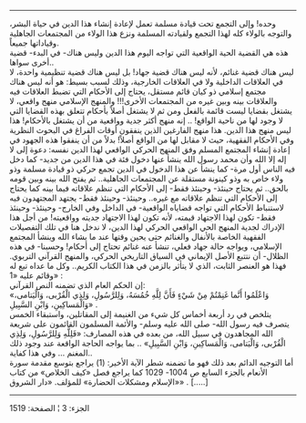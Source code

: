 ------------------------------------------------------------------------

وحده! وإلى التجمع تحت قيادة مسلمة تعمل لإعادة إنشاء هذا الدين في حياة
البشر، والتوجه بالولاء كله لهذا التجمع ولقيادته المسلمة ونزع هذا الولاء
من المجتمعات الجاهلية وقياداتها جميعاً.  
هذه هي القضية الحية الواقعية التي تواجه اليوم هذا الدين وليس هناك- في
البدء- قضية أخرى سواها..  
ليس هناك قضية غنائم، لأنه ليس هناك قضية جهاد! بل ليس هناك قضية تنظيمية
واحدة، لا في العلاقات الداخلية ولا في العلاقات الخارجية، وذلك لسبب بسيط:
هو أنه ليس هناك مجتمع إسلامي ذو كيان قائم مستقل، يحتاج إلى الأحكام التي
تضبط العلاقات فيه والعلاقات بينه وبين غيره من المجتمعات الأخرى!!!
والمنهج الإسلامي منهج واقعي، لا يشتغل بقضايا ليست قائمة بالفعل ومن ثم لا
يشتغل أصلاً بأحكام تتعلق بهذه القضايا التي لا وجود لها من ناحية الواقع!
.. إنه منهج أكثر جدية وواقعية من أن يشتغل بالأحكام! هذا ليس منهج هذا
الدين. هذا منهج الفارغين الذين ينفقون أوقات الفراغ في البحوث النظرية وفي
الأحكام الفقهية، حيث لا مقابل لها من الواقع أصلاً! بدلاً من أن ينفقوا هذه
الجهود في إعادة إنشاء المجتمع المسلم وفق المنهج الحركي الواقعي لهذا
الدين نفسه: دعوة إلى لا إله إلا الله وأن محمد رسول الله ينشأ عنها دخول
فئة في هذا الدين من جديد- كما دخل فيه الناس أول مرة- كما ينشأ عن هذا
الدخول في الدين تجمع حركي ذو قيادة مسلمة وذو ولاء خاص به وذو كينونة
مستقلة عن المجتمعات الجاهلية.. ثم يفتح الله بينه وبين قومه بالحق.. ثم
يحتاج حينئذ- وحينئذ فقط- إلى الأحكام التي تنظم علاقاته فيما بينه كما
يحتاج إلى الأحكام التي تنظم علاقاته مع غيره.. وحينئذ- وحينئذ فقط- يجتهد
المجتهدون فيه لاستنباط الأحكام التي تواجه قضاياه الواقعية- في الداخل وفي
الخارج- وحينئذ- وحينئذ فقط- تكون لهذا الاجتهاد قيمته، لأنه تكون لهذا
الاجتهاد جديته وواقعيته! من أجل هذا الإدراك لجدية المنهج الحي الواقعي
الحركي لهذا الدين، لا ندخل هنا في تلك التفصيلات الفقهية الخاصة بالأنفال
والغنائم حتى يحين وقتها عند ما يشاء الله وينشأ المجتمع الإسلامي، ويواجه
حالة جهاد فعلي، تنشأ عنه غنائم تحتاج إلى أحكام! وحسبنا- في هذه الظلال-
أن نتتبع الأصل الإيماني في السياق التاريخي الحركي، والمنهج القرآني
التربوي. فهذا هو العنصر الثابت، الذي لا يتأثر بالزمن في هذا الكتاب
الكريم.. وكل ما عداه تبع له وقائم عليه «1» :  
إن الحكم العام الذي تضمنه النص القرآني:  
«وَاعْلَمُوا أَنَّما غَنِمْتُمْ مِنْ شَيْءٍ فَأَنَّ لِلَّهِ خُمُسَهُ، وَلِلرَّسُولِ، وَلِذِي الْقُرْبى، وَالْيَتامى،
وَالْمَساكِينِ، وَابْنِ السَّبِيلِ» .  
يتلخص في رد أربعة أخماس كل شيء من الغنيمة إلى المقاتلين، واستبقاء الخمس
يتصرف فيه رسول الله- صلى الله عليه وسلم- والأئمة المسلمون القائمون على
شريعة الله المجاهدون في سبيل الله، من بعده في هذه المصارف: «فَلِلَّهِ
وَلِلرَّسُولِ، وَلِذِي الْقُرْبى، وَالْيَتامى، وَالْمَساكِينِ، وَابْنِ السَّبِيلِ» .. بما يواجه
الحاجة الواقعة عند وجود ذلك المغنم ... وفي هذا كفاية..  
أما التوجيه الدائم بعد ذلك فهو ما تضمنه شطر الآية الأخير: (1) يراجع
بتوسع مقدمة سورة الأنعام بالجزء السابع ص 1004- 1029 كما يراجع فصل «كيف
الخلاص» من كتاب «الإسلام ومشكلات الحضارة» للمؤلف. «دار الشروق» .
\[.....\]

------------------------------------------------------------------------

الجزء: 3 ¦ الصفحة: 1519
